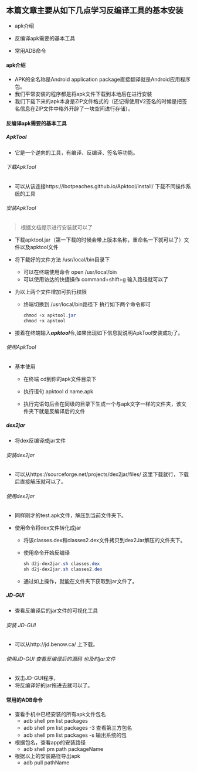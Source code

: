 ##  本篇文章主要从如下几点学习反编译工具的基本安装

- apk介绍

- 反编译apk需要的基本工具

- 常用ADB命令

#### apk介绍

- APK的全名称是Android application package直接翻译就是Android应用程序包。
- 我们平常安装的程序都是将apk文件下载到本地后在进行安装
- 我们下载下来的apk本身是ZIP文件格式的（还记得使用V2签名的时候是把签名信息在ZIP文件中格外开辟了一块空间进行存储）。

#### 反编译apk需要的基本工具

##### ApkTool

- 它是一个逆向的工具，有编译、反编译、签名等功能。

###### 下载ApkTool

- 可以从该连接https://ibotpeaches.github.io/Apktool/install/ 下载不同操作系统的工具

###### 安装ApkTool

> 根据文档提示进行安装就可以了

- 下载apktool.jar（第一下载的时候会带上版本名称，重命名一下就可以了）文件以及apktool文件

- 将下载好的文件方法 /usr/local/bin目录下

  - 可以在终端使用命令 open /usr/local/bin
  - 可以使用访达的快捷操作 command+shift+g 输入路径就可以了

- 为以上两个文件增加可执行权限

  - 终端切换到 /usr/local/bin路径下 执行如下两个命令即可

    ```java
    chmod +x apktool.jar
    chmod +x apktool
    ```

- 接着在终端输入***apktool***令,如果出现如下信息就说明ApkTool安装成功了。

###### 使用ApkTool

- 基本使用

  - 在终端 cd到你的apk文件目录下

  - 执行语句 apktool d  name.apk

  - 执行完语句后会在同级的目录下生成一个与apk文字一样的文件夹，该文件夹下就是反编译后的文件

    

  

##### dex2jar

- 将dex反编译成jar文件

###### 安装dex2jar

- 可以从https://sourceforge.net/projects/dex2jar/files/ 这里下载就行，下载后直接解压就可以了。

###### 使用dex2jar

- 同样刚才的test.apk文件，解压到当前文件夹下。

- 使用命令将dex文件转化成jar

  - 将该classes.dex和classes2.dex文件拷贝到dex2Jar解压的文件夹下。

  - 使用命令开始反编译

    ```java
    sh d2j-dex2jar.sh classes.dex
    sh d2j-dex2jar.sh classes2.dex
    ```

  - 通过如上操作，就能在文件夹下获取到jar文件了。

##### JD-GUI

- 查看反编译后的jar文件的可视化工具

###### 安装 JD-GUI

- 可以从http://jd.benow.ca/ 上下载。

###### 使用JD-GUI 查看反编译后的源码 也及时jar文件

- 双击JD-GUI程序，
- 将反编译好的jar拖进去就可以了。

#### 常用的ADB命令

- 查看手机中已经安装的所有apk文件包名
  - adb shell pm list packages
  - adb shell pm list packages -3 查看第三方包名
  - adb shell pm list packages -s 输出系统的包
- 根据包名，查看app的安装路径
  - adb shell pm path packageName
- 根据以上的安装路径导出apk
  - adb pull pathName 





